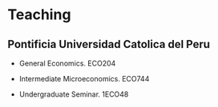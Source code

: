# Teaching
## Pontificia Universidad Catolica del Peru

- General Economics. ECO204

- Intermediate Microeconomics. ECO744

- Undergraduate Seminar. 1ECO48